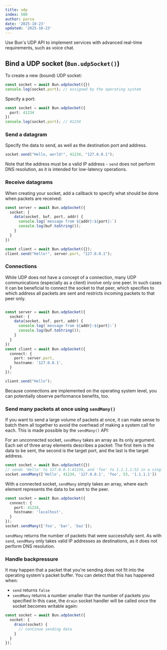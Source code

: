 ```yaml
---
title: udp
index: 580
author: parsa
date: '2025-10-23'
updated: '2025-10-23'
---
```

Use Bun's UDP API to implement services with advanced real-time requirements, such as voice chat.

## Bind a UDP socket (`Bun.udpSocket()`)

To create a new (bound) UDP socket:

```ts
const socket = await Bun.udpSocket({})
console.log(socket.port); // assigned by the operating system
```

Specify a port:
```ts
const socket = await Bun.udpSocket({
  port: 41234
})
console.log(socket.port); // 41234
```

### Send a datagram

Specify the data to send, as well as the destination port and address.

```ts
socket.send("Hello, world!", 41234, "127.0.0.1");
```

Note that the address must be a valid IP address - `send` does not perform
DNS resolution, as it is intended for low-latency operations.


### Receive datagrams

When creating your socket, add a callback to specify what should be done when packets are received:

```ts
const server = await Bun.udpSocket({
  socket: {
    data(socket, buf, port, addr) {
      console.log(`message from ${addr}:${port}:`)
      console.log(buf.toString());
    } 
  }
})

const client = await Bun.udpSocket({});
client.send("Hello!", server.port, "127.0.0.1");
```

### Connections

While UDP does not have a concept of a connection, many UDP communications (especially as a client) involve only one peer.
In such cases it can be beneficial to connect the socket to that peer, which specifies to which address all packets are sent
and restricts incoming packets to that peer only.

```ts

const server = await Bun.udpSocket({
  socket: {
    data(socket, buf, port, addr) {
      console.log(`message from ${addr}:${port}:`)
      console.log(buf.toString());
    } 
  }
})
const client = await Bun.udpSocket({
  connect: {
    port: server.port,
    hostname: '127.0.0.1',
  }
});

client.send("Hello");

```

Because connections are implemented on the operating system level, you can potentially observe performance benefits, too.


### Send many packets at once using `sendMany()`

If you want to send a large volume of packets at once, it can make sense to batch them all together to avoid the overhead
of making a system call for each. This is made possible by the `sendMany()` API:

For an unconnected socket, `sendMany` takes an array as its only argument. Each set of three array elements describes a packet:
The first item is the data to be sent, the second is the target port, and the last is the target address.

```ts
const socket = await Bun.udpSocket({})
// sends 'Hello' to 127.0.0.1:41234, and 'foo' to 1.1.1.1:53 in a single operation
socket.sendMany(['Hello', 41234, '127.0.0.1', 'foo', 53, '1.1.1.1'])
```

With a connected socket, `sendMany` simply takes an array, where each element represents the data to be sent to the peer.

```ts
const socket = await Bun.udpSocket({
  connect: {
    port: 41234,
    hostname: 'localhost',
  }
});
socket.sendMany(['foo', 'bar', 'baz']);
```

`sendMany` returns the number of packets that were successfully sent. As with `send`, `sendMany` only takes valid IP addresses
as destinations, as it does not perform DNS resolution.

### Handle backpressure

It may happen that a packet that you're sending does not fit into the operating system's packet buffer. You can detect that this
has happened when:
- `send` returns `false` 
- `sendMany` returns a number smaller than the number of packets you specified
In this case, the `drain` socket handler will be called once the socket becomes writable again:

```ts
const socket = await Bun.udpSocket({
  socket: {
    drain(socket) {
      // continue sending data
    }
  }
});
```
